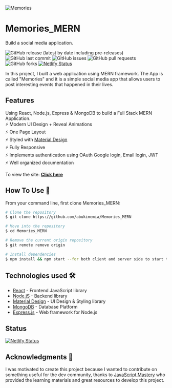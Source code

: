 <!-- Add banner here -->
![Memories](https://i.ibb.co/Z8Y0CJv/Screenshot-2020-10-30-at-11-10-04.png)

<!-- Project Title -->
# Memories_MERN
Build a social media application.

<!-- Add buttons here -->
![GitHub release (latest by date including pre-releases)](https://img.shields.io/github/v/release/abukimemia/Memories_MERN?include_prereleases)
![GitHub last commit](https://img.shields.io/github/last-commit/abukimemia/Memories_MERN)
![GitHub issues](https://img.shields.io/github/issues-raw/abukimemia/Memories_MERN)
![GitHub pull requests](https://img.shields.io/github/issues-pr/abukimemia/Memories_MERN)
![GitHub forks](https://img.shields.io/github/forks/abukimemia/Memories_MERN)
[![Netlify Status](https://api.netlify.com/api/v1/badges/ca5bc49c-70ae-4c2b-9628-909f81ed5700/deploy-status)](https://app.netlify.com/sites/memories-ftend/deploys)


<!-- Describe the project in brief -->
In this project, I built a web application using MERN framework.
The App is called "Memories" and it is a simple social media app that allows users to post interesting events that happened in their lives.

## Features
Using React, Node.js, Express & MongoDB to build a Full Stack MERN Application.\
⚡️ Modern UI Design + Reveal Animations\
⚡️ One Page Layout\
⚡️ Styled with [Material Design](https://material.io/design)\
⚡️ Fully Responsive\
⚡️ Implements authentication using OAuth Google login, Email login, JWT\
⚡️ Well organized documentation

To view the site: **[Click here](https://memories-ftend.netlify.app/)**

## How To Use 🔧

From your command line, first clone Memories_MERN:

```bash
# Clone the repository
$ git clone https://github.com/abukimemia/Memories_MERN

# Move into the repository
$ cd Memories_MERN

# Remove the current origin repository
$ git remote remove origin

# Install dependencies
$ npm install && npm start --for both client and server side to start the app.
```

## Technologies used 🛠️

- [React](https://reactjs.org/) - Frontend JavaScript library
- [Node.jS](https://nodejs.org/api/documentation.html) - Backend library
- [Material Design](https://material.io/design) - UI Design & Styling library
- [MongoDB](https://www.mongodb.com/) - Database Platform
- [Express.js](https://expressjs.com/en/5x/api.html) - Web framework for Node.js


## Status

[![Netlify Status](https://api.netlify.com/api/v1/badges/ca5bc49c-70ae-4c2b-9628-909f81ed5700/deploy-status)](https://app.netlify.com/sites/memories-ftend/deploys)

## Acknowledgments 🎁

I was motivated to create this project because I wanted to contribute on something useful for the dev community, thanks to [JavaScript Mastery](https://github.com/adrianhajdin) who provided the learning materials and great resources to develop this project.
